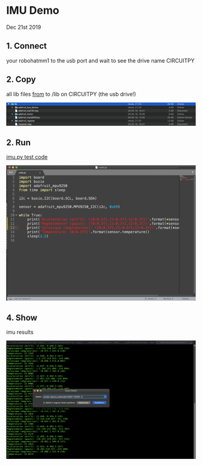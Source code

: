 # IMU Demo
Dec 21st 2019

## 1. Connect 
your robohatmm1 to the usb port and wait to see the drive name CIRCUITPY

## 2. Copy 
all lib files [from](https://github.com/robotics-masters/mm1-hat-cpy-native/tree/master/USB/lib) to /lib on CIRCUITPY (the usb drive!)

![](https://github.com/Heavy02011/robohatmm1-intro/blob/master/images/libraryfiles_20191221.png)

## 2. Run
[imu.py test code](https://github.com/robotics-masters/RoboticsMasters_CircuitPython_MPU9250/blob/master/imu.py)

![](https://github.com/Heavy02011/robohatmm1-intro/blob/master/images/imu_test_code.png)

## 4. Show 
imu results

![](https://github.com/Heavy02011/robohatmm1-intro/blob/master/images/get_results_on_screen.png)
